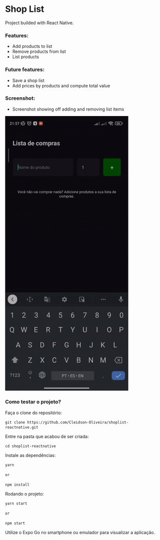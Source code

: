 # Shop List

Project builded with React Native.

### Features:
 - Add products to list
 - Remove products from list
 - List products

### Future features:
 - Save a shop list
 - Add prices by products and compute total value

### Screenshot:
 - Screenshot showing off adding and removing list items
<img src="screenshots/add_and_remove_items.gif" width="400px" />


### Como testar o projeto?

Faça o clone do repositório:

```
git clone https://github.com/Cleidson-Oliveira/shoplist-reactnative.git
```

Entre na pasta que acabou de ser criada:

```
cd shoplist-reactnative
```

Instale as dependências:

```
yarn

or

npm install
```

Rodando o projeto:

```
yarn start

or

npm start
```

Utilize o Expo Go no smartphone ou emulador para visualizar a aplicação.
